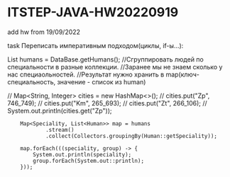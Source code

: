 # ITSTEP-JAVA-HW20220919
add hw from 19/09/2022

task 
 Переписать императивным подходом(циклы, if-ы...):

 List<Human> humans = DataBase.getHumans();
        //Сгруппировать людей по специальности в разные коллекции.
        //Заранее мы не знаем сколько у нас специаольностей.
        //Результат нужно хранить в map(ключ-специальность, значение - список из human)

//        Map<String, Integer> cities = new HashMap<>();
//        cities.put("Zp", 746_749);
//        cities.put("Km", 265_693);
//        cities.put("Zt", 266_106);
//        System.out.println(cities.get("Zp"));

        Map<Speciality, List<Human>> map = humans
                .stream()
                .collect(Collectors.groupingBy(Human::getSpeciality));

        map.forEach(((speciality, group) -> {
            System.out.println(speciality);
            group.forEach(System.out::println);
        }));
